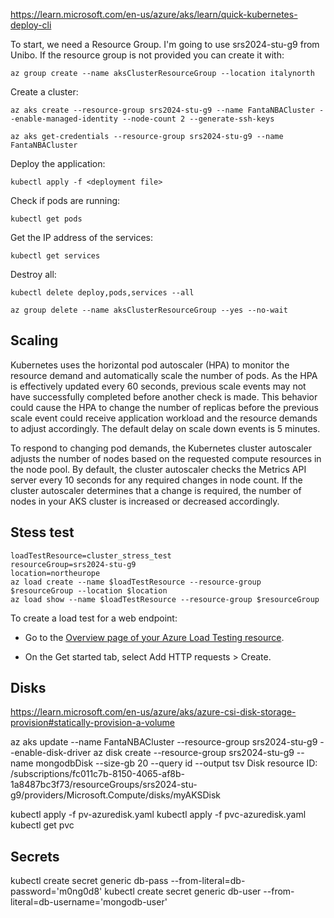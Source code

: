 https://learn.microsoft.com/en-us/azure/aks/learn/quick-kubernetes-deploy-cli

To start, we need a Resource Group. I'm going to use srs2024-stu-g9 from Unibo. If the resource group is not provided you can create it with:
```
az group create --name aksClusterResourceGroup --location italynorth
```

Create a cluster:
```
az aks create --resource-group srs2024-stu-g9 --name FantaNBACluster --enable-managed-identity --node-count 2 --generate-ssh-keys
```
```
az aks get-credentials --resource-group srs2024-stu-g9 --name FantaNBACluster
```

Deploy the application:
```
kubectl apply -f <deployment file>
```

Check if pods are running:
```
kubectl get pods
```

Get the IP address of the services:
```
kubectl get services
```



Destroy all:
```
kubectl delete deploy,pods,services --all
```


```
az group delete --name aksClusterResourceGroup --yes --no-wait
```

## Scaling
Kubernetes uses the horizontal pod autoscaler (HPA) to monitor the resource demand and automatically scale the number of pods. As the HPA is effectively updated every 60 seconds, previous scale events may not have successfully completed before another check is made. This behavior could cause the HPA to change the number of replicas before the previous scale event could receive application workload and the resource demands to adjust accordingly. The default delay on scale down events is 5 minutes.

To respond to changing pod demands, the Kubernetes cluster autoscaler adjusts the number of nodes based on the requested compute resources in the node pool. By default, the cluster autoscaler checks the Metrics API server every 10 seconds for any required changes in node count. If the cluster autoscaler determines that a change is required, the number of nodes in your AKS cluster is increased or decreased accordingly. 

## Stess test
```
loadTestResource=cluster_stress_test
resourceGroup=srs2024-stu-g9
location=northeurope
az load create --name $loadTestResource --resource-group $resourceGroup --location $location
az load show --name $loadTestResource --resource-group $resourceGroup
```
To create a load test for a web endpoint:

- Go to the [Overview page of your Azure Load Testing resource](https://portal.azure.com/#@live.unibo.it/resource/subscriptions/fc011c7b-8150-4065-af8b-1a8487bc3f73/resourceGroups/srs2024-stu-g9/overview).

- On the Get started tab, select Add HTTP requests > Create.


## Disks
https://learn.microsoft.com/en-us/azure/aks/azure-csi-disk-storage-provision#statically-provision-a-volume

az aks update --name FantaNBACluster --resource-group srs2024-stu-g9 --enable-disk-driver
az disk create --resource-group srs2024-stu-g9 --name mongodbDisk --size-gb 20 --query id --output tsv
Disk resource ID: /subscriptions/fc011c7b-8150-4065-af8b-1a8487bc3f73/resourceGroups/srs2024-stu-g9/providers/Microsoft.Compute/disks/myAKSDisk

kubectl apply -f pv-azuredisk.yaml
kubectl apply -f pvc-azuredisk.yaml
kubectl get pvc

## Secrets
kubectl create secret generic db-pass --from-literal=db-password='m0ng0d8'
kubectl create secret generic db-user --from-literal=db-username='mongodb-user'
